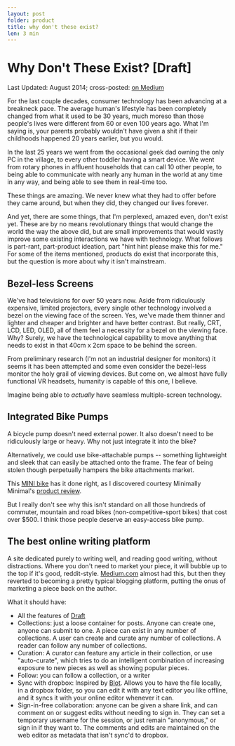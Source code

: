 ```yaml
---
layout: post
folder: product
title: why don't these exist?
len: 3 min
---
```


# Why Don't These Exist? \[Draft\]
<div class="essay-date"><span class="essay-map">Last Updated:</span> August 2014; <span class="essay-map">cross-posted:</span> <a href="https://medium.com/@keerthiko/toys-to-games-25d35b40425d">on Medium</a></div>

For the last couple decades, consumer technology has been advancing at a breakneck pace. The average human's lifestyle has been completely changed from what it used to be 30 years, much moreso than those people's lives were different from 60 or even 100 years ago. What I'm saying is, your parents probably wouldn't have given a shit if their childhoods happened 20 years earlier, but you would.

In the last 25 years we went from the occasional geek dad owning the only PC in the village, to every other toddler having a smart device. We went from rotary phones in affluent households that can call 10 other people, to being able to communicate with nearly any human in the world at any time in any way, and being able to see them in real-time too.

These things are amazing. We never knew what they had to offer before they came around, but when they did, they changed our lives forever. 

And yet, there are some things, that I'm perplexed, amazed even, don't exist yet. These are by no means revolutionary things that would change the world the way the above did, but are small improvements that would vastly improve some existing interactions we have with technology. What follows is part-rant, part-product ideation, part "hint hint please make this for me." For some of the items mentioned, products do exist that incorporate this, but the question is more about why it isn't mainstream.

## Bezel-less Screens
We've had televisions for over 50 years now. Aside from ridiculously expensive, limited projectors, every single other technology involved a bezel on the viewing face of the screen. Yes, we've made them thinner and lighter and cheaper and brighter and have better contrast. But really, CRT, LCD, LED, OLED, all of them feel a necessity for a bezel on the viewing face. Why? Surely, we have the technological capability to move anything that needs to exist in that 40cm x 2cm space to be behind the screen.

From preliminary research (I'm not an industrial designer for monitors) it seems it has been attempted and some even consider the bezel-less monitor the holy grail of viewing devices. But come on, we almost have fully functional VR headsets, humanity is capable of this one, I believe.

Imagine being able to *actually* have seamless multiple-screen technology. 

## Integrated Bike Pumps
A bicycle pump doesn't need external power. It also doesn't need to be ridiculously large or heavy. Why not just integrate it into the bike?

Alternatively, we could use bike-attachable pumps -- something lightweight and sleek that can easily be attached onto the frame. The fear of being stolen though perpetually hampers the bike attachments market.

This [MINI bike](http://www.shopminiusa.com/PRODUCT/822/MINI-FOLDING-BIKE) has it done right, as I discovered courtesy Minimally Minimal's [product review](http://www.minimallyminimal.com/blog/mini-folding-bike-review).

But I really don't see why this isn't standard on all those hundreds of commuter, mountain and road bikes (non-competitive-sport bikes) that cost over $500. I think those people deserve an easy-access bike pump.

## The best online writing platform
A site dedicated purely to writing well, and reading good writing, without distractions. Where you don't need to market your piece, it will bubble up to the top if it's good, reddit-style. [Medium.com](http://medium.com) almost had this, but then they reverted to becoming a pretty typical blogging platform, putting the onus of marketing a piece back on the author.

What it should have:
* All the features of [Draft](http://draftin.com)
* Collections: just a loose container for posts. Anyone can create one, anyone can submit to one. A piece can exist in any number of collections. A user can create and curate any number of collections. A reader can follow any number of collections.
* Curation: A curator can feature any article in their collection, or use "auto-curate", which tries to do an intelligent combination of increasing exposure to new pieces as well as showing popular pieces. 
* Follow: you can follow a collection, or a writer
* Sync with dropbox: Inspired by [Blot](http://blot.im). Allows you to have the file locally, in a dropbox folder, so you can edit it with any text editor you like offline, and it syncs it with your online editor whenever it can.
* Sign-in-free collaboration: anyone can be given a share link, and can comment on or suggest edits without needing to sign in. They can set a temporary username for the session, or just remain "anonymous," or sign in if they want to. The comments and edits are maintained on the web editor as metadata that isn't sync'd to dropbox.



